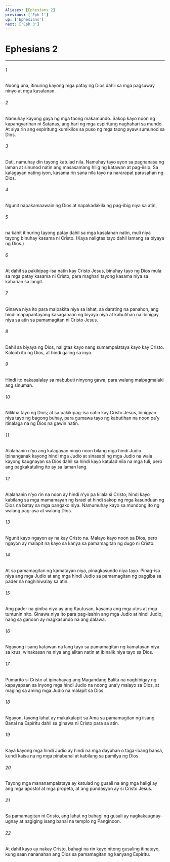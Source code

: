 ```yaml
---
Aliases: [Ephesians 2]
previous: ['Eph 1']
up: ['Ephesians']
next: ['Eph 3']
---
```

# Ephesians 2

***

###### 1
Noong una, itinuring kayong mga patay ng Dios dahil sa mga pagsuway ninyo at mga kasalanan. 

###### 2
Namuhay kayong gaya ng mga taong makamundo. Sakop kayo noon ng kapangyarihan ni Satanas, ang hari ng mga espiritung naghahari sa mundo. At siya rin ang espiritung kumikilos sa puso ng mga taong ayaw sumunod sa Dios. 

###### 3
Dati, namuhay din tayong katulad nila. Namuhay tayo ayon sa pagnanasa ng laman at sinunod natin ang masasamang hilig ng katawan at pag-iisip. Sa kalagayan nating iyon, kasama rin sana nila tayo na nararapat parusahan ng Dios. 

###### 4
Ngunit napakamaawain ng Dios at napakadakila ng pag-ibig niya sa atin, 

###### 5
na kahit itinuring tayong patay dahil sa mga kasalanan natin, muli niya tayong binuhay kasama ni Cristo. (Kaya naligtas tayo dahil lamang sa biyaya ng Dios.) 

###### 6
At dahil sa pakikipag-isa natin kay Cristo Jesus, binuhay tayo ng Dios mula sa mga patay kasama ni Cristo, para maghari tayong kasama niya sa kaharian sa langit. 

###### 7
Ginawa niya ito para maipakita niya sa lahat, sa darating na panahon, ang hindi mapapantayang kasaganaan ng biyaya niya at kabutihan na ibinigay niya sa atin sa pamamagitan ni Cristo Jesus. 

###### 8
Dahil sa biyaya ng Dios, naligtas kayo nang sumampalataya kayo kay Cristo. Kaloob ito ng Dios, at hindi galing sa inyo. 

###### 9
Hindi ito nakasalalay sa mabubuti ninyong gawa, para walang maipagmalaki ang sinuman. 

###### 10
Nilikha tayo ng Dios; at sa pakikipag-isa natin kay Cristo Jesus, binigyan niya tayo ng bagong buhay, para gumawa tayo ng kabutihan na noon paʼy itinalaga na ng Dios na gawin natin. 

###### 11
Alalahanin nʼyo ang kalagayan ninyo noon bilang mga hindi Judio. Ipinanganak kayong hindi mga Judio at sinasabi ng mga Judio na wala kayong kaugnayan sa Dios dahil sa hindi kayo katulad nila na mga tuli, pero ang pagkakatuling ito ay sa laman lang. 

###### 12
Alalahanin nʼyo rin na noon ay hindi nʼyo pa kilala si Cristo; hindi kayo kabilang sa mga mamamayan ng Israel at hindi sakop ng mga kasunduan ng Dios na batay sa mga pangako niya. Namumuhay kayo sa mundong ito ng walang pag-asa at walang Dios. 

###### 13
Ngunit kayo ngayon ay na kay Cristo na. Malayo kayo noon sa Dios, pero ngayon ay malapit na kayo sa kanya sa pamamagitan ng dugo ni Cristo. 

###### 14
At sa pamamagitan ng kamatayan niya, pinagkasundo niya tayo. Pinag-isa niya ang mga Judio at ang mga hindi Judio sa pamamagitan ng paggiba sa pader na naghihiwalay sa atin. 

###### 15
Ang pader na giniba niya ay ang Kautusan, kasama ang mga utos at mga tuntunin nito. Ginawa niya ito para pag-isahin ang mga Judio at hindi Judio, nang sa ganoon ay magkasundo na ang dalawa. 

###### 16
Ngayong iisang katawan na lang tayo sa pamamagitan ng kamatayan niya sa krus, winakasan na niya ang alitan natin at ibinalik niya tayo sa Dios. 

###### 17
Pumarito si Cristo at ipinahayag ang Magandang Balita na nagbibigay ng kapayapaan sa inyong mga hindi Judio na noong unaʼy malayo sa Dios, at maging sa aming mga Judio na malapit sa Dios. 

###### 18
Ngayon, tayong lahat ay makakalapit sa Ama sa pamamagitan ng iisang Banal na Espiritu dahil sa ginawa ni Cristo para sa atin. 

###### 19
Kaya kayong mga hindi Judio ay hindi na mga dayuhan o taga-ibang bansa, kundi kaisa na ng mga pinabanal at kabilang sa pamilya ng Dios. 

###### 20
Tayong mga mananampalataya ay katulad ng gusali na ang mga haligi ay ang mga apostol at mga propeta, at ang pundasyon ay si Cristo Jesus. 

###### 21
Sa pamamagitan ni Cristo, ang lahat ng bahagi ng gusali ay nagkakaugnay-ugnay at nagiging isang banal na templo ng Panginoon. 

###### 22
At dahil kayo ay nakay Cristo, bahagi na rin kayo nitong gusaling itinatayo, kung saan nananahan ang Dios sa pamamagitan ng kanyang Espiritu.
